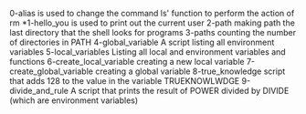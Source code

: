 0-alias is used to change the command ls' function to perform the action of rm *1-hello_you  is used to print out the current user
2-path making path the last directory that the shell looks for programs
3-paths counting the number of directories in PATH
4-global_variable A script listing all environment variables
5-local_variables Listing all local and environment variables and functions
6-create_local_variable creating a new local variable
7-create_global_variable creating a global variable
8-true_knowledge script that adds 128 to the value in the variable TRUEKNOWLWDGE
9-divide_and_rule A script that prints the result of POWER divided by DIVIDE (which are environment variables)
